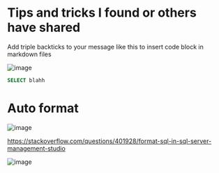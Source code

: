 # Tips and tricks I found or others have shared

Add triple backticks to your message like this to insert code block in markdown files

![image](https://user-images.githubusercontent.com/74512335/130807241-c0433329-81f8-4ac0-bebb-10a6610be72e.png)

```SQL
SELECT blahh
```

# Auto format 

![image](https://user-images.githubusercontent.com/74512335/130808259-0aad8f3e-0d53-46fc-9720-5e3e80f34831.png)

https://stackoverflow.com/questions/401928/format-sql-in-sql-server-management-studio

![image](https://user-images.githubusercontent.com/74512335/130809768-53799c7a-1826-4560-9241-7d304227a181.png)
